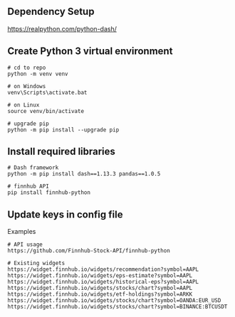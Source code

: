 ## Dependency Setup

https://realpython.com/python-dash/

## Create Python 3 virtual environment
````
# cd to repo
python -m venv venv

# on Windows
venv\Scripts\activate.bat

# on Linux
source venv/bin/activate

# upgrade pip
python -m pip install --upgrade pip
````

## Install required libraries
````
# Dash framework
python -m pip install dash==1.13.3 pandas==1.0.5

# finnhub API
pip install finnhub-python
````

## Update keys in config file

Examples
````
# API usage
https://github.com/Finnhub-Stock-API/finnhub-python

# Existing widgets
https://widget.finnhub.io/widgets/recommendation?symbol=AAPL
https://widget.finnhub.io/widgets/eps-estimate?symbol=AAPL
https://widget.finnhub.io/widgets/historical-eps?symbol=AAPL
https://widget.finnhub.io/widgets/stocks/chart?symbol=AAPL
https://widget.finnhub.io/widgets/etf-holdings?symbol=ARKK
https://widget.finnhub.io/widgets/stocks/chart?symbol=OANDA:EUR_USD
https://widget.finnhub.io/widgets/stocks/chart?symbol=BINANCE:BTCUSDT
````